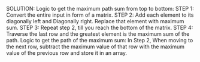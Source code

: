 

SOLUTION:
Logic to get the maximum path sum from top to bottom:
STEP 1: Convert the entire input in form of a matrix.
STEP 2: Add each element to its diagonally left and Diagonally right. Replace that element with maximum sum.
STEP 3: Repeat step 2, till you reach the bottom of the matrix.
STEP 4: Traverse the last row and the greatest element is the maximum sum of the path.
Logic to get the path of the maximum sum:
In Step 2, When moving to the next row, subtract the maximum value of that row with the maximum value of the previous row and store it in an array.